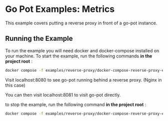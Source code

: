 # Go Pot Examples: Metrics
This example covers putting a reverse proxy in front of a go-pot instance.

## Running the Example
To run the example you will need docker and docker-compose installed on your machine.
To start the example, run the following commands **in the project root** :
```bash
docker compose -f examples/reverse-proxy/docker-compose-reverse-proxy-example.yml up
```

Visit localhost:8080 to see go-pot running behind a reverse proxy. (Nginx in this case)

You can then visit localhost:8081 to visit go-pot directly.

to stop the example, run the following command **in the project root** :
```bash
docker compose -f examples/reverse-proxy/docker-compose-reverse-proxy-example.yml down
```
